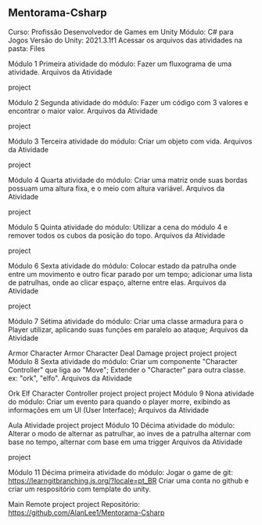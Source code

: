 ## Mentorama-Csharp
Curso: Profissão Desenvolvedor de Games em Unity
Módulo: C# para Jogos
Versão do Unity: 2021.3.1f1
Acessar os arquivos das atividades na pasta: Files

Módulo 1
Primeira atividade do módulo:
Fazer um fluxograma de uma atividade.
Arquivos da Atividade

project

Módulo 2
Segunda atividade do módulo:
Fazer um código com 3 valores e encontrar o maior valor.
Arquivos da Atividade

project

Módulo 3
Terceira atividade do módulo:
Criar um objeto com vida.
Arquivos da Atividade

project

Módulo 4
Quarta atividade do módulo:
Criar uma matriz onde suas bordas possuam uma altura fixa, e o meio com altura variável.
Arquivos da Atividade

project

Módulo 5
Quinta atividade do módulo:
Utilizar a cena do módulo 4 e remover todos os cubos da posição do topo.
Arquivos da Atividade

project

Módulo 6
Sexta atividade do módulo:
Colocar estado da patrulha onde entre um movimento e outro ficar parado por um tempo;
adicionar uma lista de patrulhas, onde ao clicar espaço, alterne entre elas.
Arquivos da Atividade

project

Módulo 7
Sétima atividade do módulo:
Criar uma classe armadura para o Player utilizar, aplicando suas funções em paralelo ao ataque;
Arquivos da Atividade

Armor	Character Armor	Character Deal Damage
project	project	project
Módulo 8
Sexta atividade do módulo:
Criar um componente "Character Controller" que liga ao "Move";
Extender o "Character" para outra classe. ex: "ork", "elfo".
Arquivos da Atividade

Ork	Elf	Character Controller
project	project	project
Módulo 9
Nona atividade do módulo:
Criar um evento para quando o player morre, exibindo as informações em um UI (User Interface);
Arquivos da Atividade

Aula	Atividade
project	project
Módulo 10
Décima atividade do módulo:
Alterar o modo de alternar as patrulhar, ao inves de a patrulha alternar com base no tempo, alternar com base em uma trigger Arquivos da Atividade

project

Módulo 11
Décima primeira atividade do módulo:
Jogar o game de git: https://learngitbranching.js.org/?locale=pt_BR
Criar uma conta no github e criar um respositório com template do unity.

Main	Remote
project	project
Repositório: https://github.com/AlanLee1/Mentorama-Csharp
